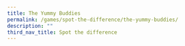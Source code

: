 ```yaml
---
title: The Yummy Buddies
permalink: /games/spot-the-difference/the-yummy-buddies/
description: ""
third_nav_title: Spot the difference
---
```

